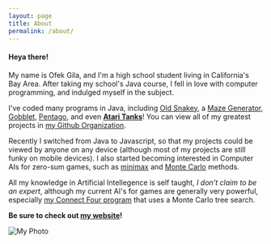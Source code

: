 ```yaml
---
layout: page
title: About
permalink: /about/
---
```


#### Heya there!

My name is Ofek Gila, and I'm a high school student living in California's Bay Area. After taking my school's Java course, I fell in love with computer programming, and indulged myself in the subject.

I've coded many programs in Java, including [Old Snakey], a [Maze Generator], [Gobblet], [Pentago], and even **[Atari Tanks]**! You can view all of my greatest projects in [my Github Organization][Github Organization].

Recently I switched from Java to Javascript, so that my projects could be viewed by anyone on any device (although most of my projects are still funky on mobile devices). I also started becoming interested in Computer AIs for zero-sum games, such as [minimax][Minimax Wiki] and [Monte Carlo][Monte Carlo tree search] methods.

All my knowledge in Artificial Intellegence is self taught, *I don't claim to be an expert*, although my current AI's for games are generally very powerful, especially [my Connect Four program](/ConnectOfek/) that uses a Monte Carlo tree search.

**Be sure to check out [my website](/)!**

![My Photo]

[Old Snakey]:https://github.com/The-Ofek-Foundation/Snake
[Maze Generator]:https://github.com/The-Ofek-Foundation/Maze
[Gobblet]:https://github.com/The-Ofek-Foundation/Gobblet
[Pentago]:https://github.com/The-Ofek-Foundation/Pentago
[Atari Tanks]:https://github.com/The-Ofek-Foundation/Atari-Tanks
[Github Organization]:https://github.com/The-Ofek-Foundation
[Minimax Wiki]:https://en.wikipedia.org/wiki/Minimax
[Monte Carlo tree search]:https://en.wikipedia.org/wiki/Monte_Carlo_tree_search "Monte Carlo tree search"
[My Photo]:https://lh3.googleusercontent.com/-52xXyVQ_4sM/Vmohv09fcwI/AAAAAAAABZI/J8FXFYT51pE/s125-no/Ofek.png